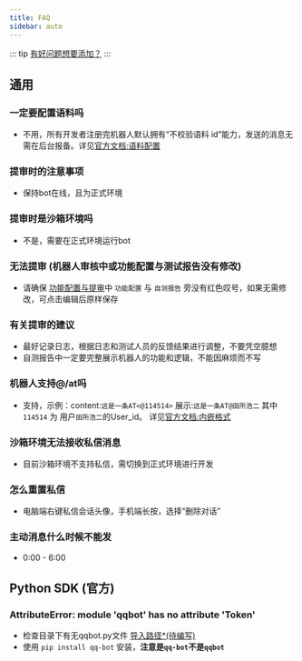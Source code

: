 ```yaml
---
title: FAQ
sidebar: auto
---
```


::: tip
[有好问题想要添加？](/about/contact.html#faq)
:::

 ## 通用

 ### 一定要配置语料吗
 
 - 不用，所有开发者注册完机器人默认拥有“不校验语料 id”能力，发送的消息无需在后台报备。详见[官方文档:语料配置](https://bot.q.qq.com/wiki/#_9-1-%E8%AF%AD%E6%96%99%E9%85%8D%E7%BD%AE)

 ### 提审时的注意事项
 
 - 保持bot在线，且为正式环境

 ### 提审时是沙箱环境吗
 
 - 不是，需要在正式环境运行bot
 
 ### 无法提审 (机器人审核中或功能配置与测试报告没有修改)
 
 - 请确保 [功能配置与提审](https://q.qq.com/bot/#/developer/publish-config)中 `功能配置` 与 `自测报告` 旁没有红色叹号，如果无需修改，可点击编辑后原样保存

 ### 有关提审的建议
 
 - 最好记录日志，根据日志和测试人员的反馈结果进行调整，不要凭空臆想
 - 自测报告中一定要完整展示机器人的功能和逻辑，不能因麻烦而不写
 
 ### 机器人支持@/at吗
 
 - 支持，示例：content:`这是一条AT<@114514>` 展示:`这是一条AT@田所浩二` 其中`114514` 为 用户`田所浩二`的User_id。 详见[官方文档:内嵌格式](https://bot.q.qq.com/wiki/develop/api/openapi/message/message_format.html#%E6%94%AF%E6%8C%81%E7%9A%84%E6%A0%BC%E5%BC%8F)
 
 ### 沙箱环境无法接收私信消息
 
 - 目前沙箱环境不支持私信，需切换到正式环境进行开发
 
 ### 怎么重置私信
 
 - 电脑端右键私信会话头像，手机端长按，选择“删除对话”
 
 ### 主动消息什么时候不能发
 
 - 0:00 - 6:00
 
 ## Python SDK (官方)
 
 ### AttributeError: module 'qqbot' has no attribute 'Token'
 
 - 检查目录下有无qqbot.py文件 [导入路径*(待编写)](/docs/thrid/python_import_path.html)
 - 使用 `pip install qq-bot` 安装，**注意是`qq-bot`不是`qqbot`**